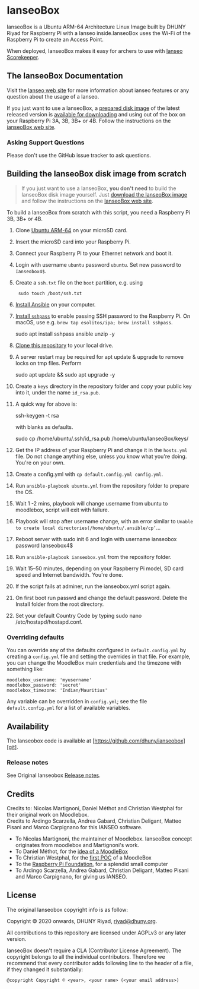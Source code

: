 # IanseoBox



IanseoBox is a Ubuntu ARM-64 Architecture Linux Image built by DHUNY Riyad for Raspberry Pi with a Ianseo inside.IanseoBox uses  the Wi-Fi of the Raspberry Pi to create an Access Point. 

When deployed, IanseoBox makes it easy for archers to use with [Ianseo Scorekeeper](https://play.google.com/store/apps/details?id=net.ianseo.scorekeeperlite).


## The IanseoBox Documentation

Visit the [Ianseo web site](http://ianseo.net) for more information about ianseo features or any question about the usage of a Ianseo.

If you just want to use a IanseoBox, a [prepared disk image][download] of the latest released version is [available for downloading][download] and using out of the box on your Raspberry Pi 3A, 3B, 3B+ or 4B. Follow the instructions on the [ianseoBox web site][website].

### Asking Support Questions

Please don't use the GitHub issue tracker to ask questions.

## Building the IanseoBox disk image from scratch

> If you just want to use a IanseoBox, __you don't need__ to build the IanseoBox disk image yourself. Just [download the IanseoBox image][download] and follow the instructions on the [IanseoBox web site][website]. 

To build a IanseoBox from scratch with this script, you need a Raspberry Pi 3B, 3B+ or 4B.

1. Clone [Ubuntu ARM-64](https://ubuntu.com/download/raspberry-pi) on your microSD card.
1. Insert the microSD card into your Raspberry Pi.
1. Connect your Raspberry Pi to your Ethernet network and boot it.
1. Login with username `ubuntu` password `ubuntu`. Set new password to `Ianseobox4$`.
1. Create a `ssh.txt` file on the `boot` partition, e.g. using 
        
		sudo touch /boot/ssh.txt
		
1. [Install Ansible](https://docs.ansible.com/intro_installation.html) on your computer.
1. [Install `sshpass`](https://gist.github.com/arunoda/7790979) to enable passing SSH password to the Raspberry Pi. On macOS, use e.g. `brew tap esolitos/ipa; brew install sshpass`.

	sudo apt install sshpass ansible unzip -y
	
1. [Clone this repository][git] to your local drive. 
1. A server restart may be required for apt update & upgrade to remove locks on tmp files. Perform 
	
	sudo apt update && sudo apt upgrade -y
	
1. Create a `keys` directory in the repository folder and copy your public key into it, under the name `id_rsa.pub`.
1. A quick way  for above is: 

	ssh-keygen -t rsa

	with blanks as defaults. 
	
	sudo cp /home/ubuntu/.ssh/id_rsa.pub /home/ubuntu/IanseoBox/keys/
	
1. Get the IP address of your Raspberry Pi and change it in the `hosts.yml` file. Do not change anything else, unless you know what you're doing. You're on your own.
1. Create a config.yml with `cp default.config.yml config.yml`.
1. Run   `ansible-playbook ubuntu.yml`   from the repository folder to prepare the OS.
1. Wait 1 -2 mins, playbook will change username from ubuntu to moodlebox, script will exit with failure.
1. Playbook will stop after username change, with an error similar to `Unable to create local directories(/home/ubuntu/.ansible/cp’`...
1. Reboot server with sudo init 6 and login with username ianseobox password Ianseobox4$
1. Run `ansible-playbook ianseobox.yml` from the repository folder.
1. Wait 15–50 minutes, depending on your Raspberry Pi model, SD card speed and Internet bandwidth. You're done.
1. If the script fails at adminer, run the ianseobox.yml script again.
1. On first boot run passwd and change the default password. Delete the Install folder from the root directory.
1. Set your default Country Code by typing sudo nano /etc/hostapd/hostapd.conf.

### Overriding defaults

You can override any of the defaults configured in `default.config.yml` by creating a `config.yml` file and setting the overrides in that file. For example, you can change the MoodleBox main credentials and the timezone with something like:

    moodlebox_username: 'myusername'
    moodlebox_password: 'secret'
    moodlebox_timezone: 'Indian/Mauritius'

Any variable can be overridden in `config.yml`; see the file `default.config.yml` for a list of available variables.

## Availability


The Ianseobox code is available at [https://github.com/dhuny/ianseobox][git].

### Release notes

See Original Ianseobox [Release notes](https://github.com/dhuny/ianseobox/blob/master/CHANGELOG.md).


## Credits

Credits to: Nicolas Martignoni, Daniel Méthot and Christian Westphal  for their original work on Moodlebox.  
Credits to  Ardingo Scarzella, Andrea Gabard, Christian Deligant, Matteo Pisani and Marco Carpignano for this IANSEO software.


- To Nicolas Martignoni, the maintainer of Moodlebox. IanseoBox concept originates from moodlebox and Martignoni's work.
- To Daniel Méthot, for the [idea of a MoodleBox](https://moodle.org/mod/forum/discuss.php?d=278493)
- To Christian Westphal, for the [first POC](https://moodle.org/mod/forum/discuss.php?d=331170) of a MoodleBox
- To the [Raspberry Pi Foundation](https://www.raspberrypi.org/), for a splendid small computer
- To Ardingo Scarzella, Andrea Gabard, Christian Deligant, Matteo Pisani and Marco Carpignano, for giving us IANSEO.

## License

The original Ianseobox copyright info is as follow: 

Copyright © 2020 onwards, DHUNY Riyad, riyad@dhuny.org.

All contributions to this repository are licensed under AGPLv3 or any later version.

IanseoBox doesn't require a CLA (Contributor License Agreement). The copyright belongs to all the individual contributors. Therefore we recommend that every contributor adds following line to the header of a file, if they
changed it substantially:

```
@copyright Copyright © <year>, <your name> (<your email address>)
```

  [website]: https://ianseobox.dhuny.org
  [download]: https://ianseobox.dhuny.org/ianseobox.zip
  [git]: https://github.com/dhuny/ianseobox
